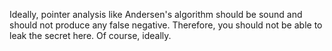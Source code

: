 Ideally, pointer analysis like Andersen's algorithm should be sound and should not produce any false negative. Therefore, you should not be able to leak the secret here. Of course, ideally.

